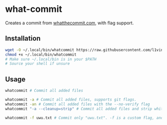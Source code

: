 # what-commit

Creates a commit from [whatthecommit.com](http://whatthecommit.com/), with flag support.

## Installation

```bash
wget -O ~/.local/bin/whatcommit https://raw.githubusercontent.com/l1ving/what-commit/master/whatcommit
chmod +x ~/.local/bin/whatcommit
# Make sure ~/.local/bin is in your $PATH
# Source your shell if unsure
```

## Usage

```bash
whatcommit # Commit all added files
```

```bash
whatcommit -a # Commit all added files, supports git flags.
whatcommit -an # Commit all added files with the --no-verify flag
whatcommit "-a --cleanup=strip" # Commit all added files and strip whitespace from file
```

```bash
whatcommit -f uwu.txt # Commit only "uwu.txt". -f is a custom flag, and will not be passed to git.
```
